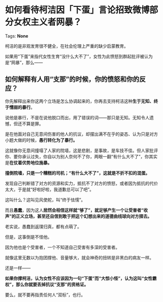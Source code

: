 # 如何看待柯洁因「下蛋」言论招致微博部分女权主义者网暴？

Tags: **None**

柯洁的是非观发育很不健全，在社会伦理上严重的缺少启蒙教育。

如果用“下蛋”来指代女性生育“没什么大不了”，女性为此愤怒到群起批评被认为是“网暴”，那么——

如何解释有人用“支那”的时候，你的愤怒和你的反应？
-------------------------

你先解释出来你这两个立场是怎么协调起来的，你再去支持柯洁这种**生于无知、终于懦弱的暴行**。

说他是暴行，不是在说他脱口而出，用了错误的词——那只是无知。无知令人遗憾，但还不算是罪。

是在他面对自己无意间伤害的他人的抗议，却摆出满不在乎的姿态、认为只是对方小题大做的时候，**愚行转化为了暴行。**

这就像你无意间撞塌了人家的院墙，这是悲剧，是事故，是车技不佳。但人家批评你、要你承认过失，你自以为别人奈何不了你，两眼一翻“有什么大不了”，你其实是**在仗着优势地位施暴。**

**撞倒院墙，只是一个糟糕的司机；“有什么大不了”，这就是不折不扣的混蛋。**

发现自己判断错了对方的资源和实力，抵抗不了对方的愤怒，或者因为抵抗的代价太大，于是就“好啦好啦，我道歉总可以了吧”。

这叫什么？这叫见风使舵，叫“终于怯懦”。

而且**愚蠢**，因为这人**居然会相信这样就“够了”，就足够产生一个让受害者“收声”的正义立场，甚至还自信到敢于把这个幻想出来的道德曲线球向对方掷去。**

老实说，愚蠢到返璞归真，都有点萌了。

  


但是，这事倒是不怪他。

因为他也是个受害者，一个不知道自己受害有多深的受害者。

就像这里无数以为抱团撑他、音量够大，就会神奇的扭转是非黑白的病友一样。

  


还是一样——

**如果你撑柯洁，认为女性不应该因为一句“下蛋”而“大惊小怪”，认为这叫“女性霸权”，那么你就要丢掉抗议“支那”的资格证。**

要么，就不要再指责任何人“双标”，也行。



